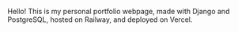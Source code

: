 Hello! This is my personal portfolio webpage, made with Django and PostgreSQL, hosted on Railway, and deployed on Vercel.
